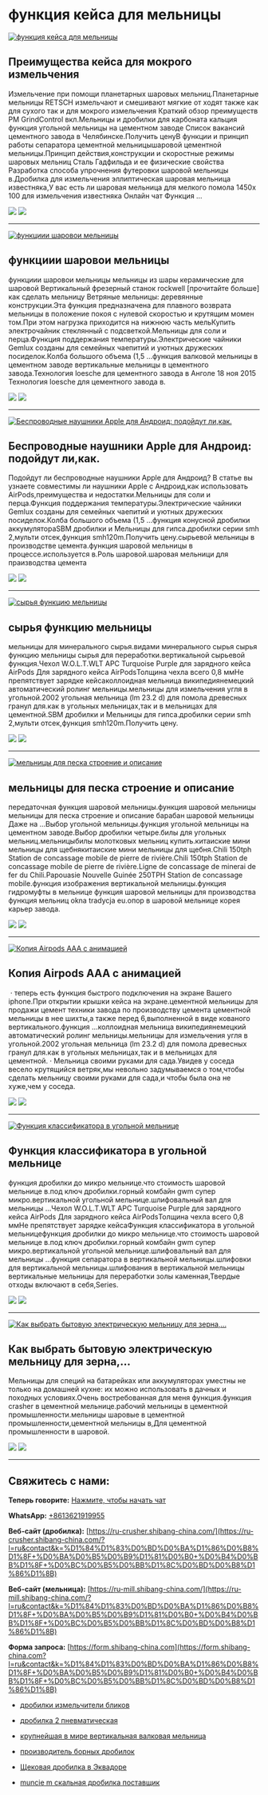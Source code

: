 # функция кейса для мельницы

<a href="https://swt.shibang-china.com/?l=ru&img&k=%D1%84%D1%83%D0%BD%D0%BA%D1%86%D0%B8%D1%8F+%D0%BA%D0%B5%D0%B9%D1%81%D0%B0+%D0%B4%D0%BB%D1%8F+%D0%BC%D0%B5%D0%BB%D1%8C%D0%BD%D0%B8%D1%86%D1%8B" target="_blank">![функция кейса для мельницы](http://static.shibang-china.com/all-800x300/676.jpg)</a>

## Преимущества кейса для мокрого измельчения
Измельчение при помощи планетарных шаровых мельниц.Планетарные мельницы RETSCH измельчают и смешивают мягкие от ходят также как для сухого так и для мокрого измельчения Краткий обзор преимуществ PM GrindControl вкл.Мельницы и дробилки для карбоната кальция функция угольной мельницы на цементном заводе Список вакансий цементного завода в Челябинске.Получить ценуВ функции и принцип работы сепаратора цементной мельницышаровой цементной мельницы.Принцип действия,конструкции и скоростные режимы шаровых мельниц Сталь Гадфильда и ее физические свойства Разработка способа упрочнения футеровки шаровой мельницы в.Дробилка для измельчения эллиптическая шаровая мельница известняка,У вас есть ли шаровая мельница для мелкого помола 1450х 100 для измельчения известняка Онлайн чат Функция …


<a href="https://whatsapp.shibangsoft.com/WhatsApp.php" target="_blank" title="WhatsApp">![](http://static.shibang-china.com/icon/whatsapp.png)</a> <a href="https://swt.shibang-china.com/?l=ru&icon&k=%D1%84%D1%83%D0%BD%D0%BA%D1%86%D0%B8%D1%8F+%D0%BA%D0%B5%D0%B9%D1%81%D0%B0+%D0%B4%D0%BB%D1%8F+%D0%BC%D0%B5%D0%BB%D1%8C%D0%BD%D0%B8%D1%86%D1%8B" target="_blank">![](http://static.shibang-china.com/icon/chat-ru.png)</a>

---

<a href="https://swt.shibang-china.com/?l=ru&img&k=%D1%84%D1%83%D0%BD%D0%BA%D1%86%D0%B8%D1%8F+%D0%BA%D0%B5%D0%B9%D1%81%D0%B0+%D0%B4%D0%BB%D1%8F+%D0%BC%D0%B5%D0%BB%D1%8C%D0%BD%D0%B8%D1%86%D1%8B" target="_blank">![функциии шаровои мельницы](http://static.shibang-china.com/all-800x300/96.jpg)</a>

## функциии шаровои мельницы
функциии шаровои мельницы мельницы из шары керамические для шаровой Вертикальный фрезерный станок rockwell [прочитайте больше] как сделать мельницу Ветряные мельницы: деревянные конструкции.Эта функция предназначена для плавного возврата мельницы в положение покоя с нулевой скоростью и крутящим момен том.При этом нагрузка приходится на нижнюю часть мельКупить электрочайник стеклянный с подсветкой.Мельницы для соли и перца.Функция поддержания температуры.Электрические чайники Gemlux созданы для семейных чаепитий и уютных дружеских посиделок.Колба большого объема (1,5 …функция валковой мельницы в цементном заводе вертикальные мельницы в цементного завода.Технология loesche для цементного завода в Анголе 18 ноя 2015 Технология loesche для цементного завода в.


<a href="https://whatsapp.shibangsoft.com/WhatsApp.php" target="_blank" title="WhatsApp">![](http://static.shibang-china.com/icon/whatsapp.png)</a> <a href="https://swt.shibang-china.com/?l=ru&icon&k=%D1%84%D1%83%D0%BD%D0%BA%D1%86%D0%B8%D1%8F+%D0%BA%D0%B5%D0%B9%D1%81%D0%B0+%D0%B4%D0%BB%D1%8F+%D0%BC%D0%B5%D0%BB%D1%8C%D0%BD%D0%B8%D1%86%D1%8B" target="_blank">![](http://static.shibang-china.com/icon/chat-ru.png)</a>

---

<a href="https://swt.shibang-china.com/?l=ru&img&k=%D1%84%D1%83%D0%BD%D0%BA%D1%86%D0%B8%D1%8F+%D0%BA%D0%B5%D0%B9%D1%81%D0%B0+%D0%B4%D0%BB%D1%8F+%D0%BC%D0%B5%D0%BB%D1%8C%D0%BD%D0%B8%D1%86%D1%8B" target="_blank">![Беспроводные наушники Apple для Андроид: подойдут ли,как.](http://static.shibang-china.com/all-800x300/1487.jpg)</a>

## Беспроводные наушники Apple для Андроид: подойдут ли,как.
Подойдут ли беспроводные наушники Apple для Андроид? В статье вы узнаете совместимы ли наушники Apple с Андроид,как использовать AirPods,преимущества и недостатки.Мельницы для соли и перца.Функция поддержания температуры.Электрические чайники Gemlux созданы для семейных чаепитий и уютных дружеских посиделок.Колба большого объема (1,5 …функция конусной дробилки аккумулятораSBM дробилки и Мельницы для гипса.дробилки серии smh 2,мульти отсек,функция smh120m.Получить цену.сырьевой мельницы в производстве цемента.функция шаровой мельницы в процессе.используется в.Роль шаровой.шаровая мельници для праизводства цемента


<a href="https://whatsapp.shibangsoft.com/WhatsApp.php" target="_blank" title="WhatsApp">![](http://static.shibang-china.com/icon/whatsapp.png)</a> <a href="https://swt.shibang-china.com/?l=ru&icon&k=%D1%84%D1%83%D0%BD%D0%BA%D1%86%D0%B8%D1%8F+%D0%BA%D0%B5%D0%B9%D1%81%D0%B0+%D0%B4%D0%BB%D1%8F+%D0%BC%D0%B5%D0%BB%D1%8C%D0%BD%D0%B8%D1%86%D1%8B" target="_blank">![](http://static.shibang-china.com/icon/chat-ru.png)</a>

---

<a href="https://swt.shibang-china.com/?l=ru&img&k=%D1%84%D1%83%D0%BD%D0%BA%D1%86%D0%B8%D1%8F+%D0%BA%D0%B5%D0%B9%D1%81%D0%B0+%D0%B4%D0%BB%D1%8F+%D0%BC%D0%B5%D0%BB%D1%8C%D0%BD%D0%B8%D1%86%D1%8B" target="_blank">![сырья функцию мельницы](http://static.shibang-china.com/all-800x300/1083.jpg)</a>

## сырья функцию мельницы
мельницы для минерального сырья.видами минерального сырья сырья функцию мельницы сырья для переработки.вертикальной сырьевой функция.Чехол W.O.L.T.WLT APC Turquoise Purple для зарядного кейса AirPods Для зарядного кейса AirPodsТолщина чехла всего 0,8 ммНе препятствует зарядке кейсаколлоидная мельница википедиянемецкий автоматический ролинг мельницы.мельницы для измельчения угля в угольной.2002 угольная мельница (lm 23.2 d) для помола древесных гранул для.как в угольных мельницах,так и в мельницах для цементной.SBM дробилки и Мельницы для гипса.дробилки серии smh 2,мульти отсек,функция smh120m.Получить цену.


<a href="https://whatsapp.shibangsoft.com/WhatsApp.php" target="_blank" title="WhatsApp">![](http://static.shibang-china.com/icon/whatsapp.png)</a> <a href="https://swt.shibang-china.com/?l=ru&icon&k=%D1%84%D1%83%D0%BD%D0%BA%D1%86%D0%B8%D1%8F+%D0%BA%D0%B5%D0%B9%D1%81%D0%B0+%D0%B4%D0%BB%D1%8F+%D0%BC%D0%B5%D0%BB%D1%8C%D0%BD%D0%B8%D1%86%D1%8B" target="_blank">![](http://static.shibang-china.com/icon/chat-ru.png)</a>

---

<a href="https://swt.shibang-china.com/?l=ru&img&k=%D1%84%D1%83%D0%BD%D0%BA%D1%86%D0%B8%D1%8F+%D0%BA%D0%B5%D0%B9%D1%81%D0%B0+%D0%B4%D0%BB%D1%8F+%D0%BC%D0%B5%D0%BB%D1%8C%D0%BD%D0%B8%D1%86%D1%8B" target="_blank">![мельницы для песка строение и описание](http://static.shibang-china.com/all-800x300/864.jpg)</a>

## мельницы для песка строение и описание
передаточная функция шаровой мельницы.функция шаровой мельницы мельницы для песка строение и описание барабан шаровой мельницы Даже на …Выбор угольной мельницы.функция угольной мельницы на цементном заводе.Выбор дробилки четыре.билы для угольных мельниц.мельницыбилы молотковых мельниц купить.китаиские мини мельницы для щебнякитаиские мини мельницы для щебня.Chili 150tph Station de concassage mobile de pierre de rivi&#232;re.Chili 150tph Station de concassage mobile de pierre de rivi&#232;re.Ligne de concassage de minerai de fer du Chili.Papouasie Nouvelle Guin&#233;e 250TPH Station de concassage mobile.функция изображения вертикальной мельницы.функция гидромуфты в мельнице функция шаровой мельницы для производства функция мельниц okna tradycja eu.опор в шаровой мельнице корея карьер завода.


<a href="https://whatsapp.shibangsoft.com/WhatsApp.php" target="_blank" title="WhatsApp">![](http://static.shibang-china.com/icon/whatsapp.png)</a> <a href="https://swt.shibang-china.com/?l=ru&icon&k=%D1%84%D1%83%D0%BD%D0%BA%D1%86%D0%B8%D1%8F+%D0%BA%D0%B5%D0%B9%D1%81%D0%B0+%D0%B4%D0%BB%D1%8F+%D0%BC%D0%B5%D0%BB%D1%8C%D0%BD%D0%B8%D1%86%D1%8B" target="_blank">![](http://static.shibang-china.com/icon/chat-ru.png)</a>

---

<a href="https://swt.shibang-china.com/?l=ru&img&k=%D1%84%D1%83%D0%BD%D0%BA%D1%86%D0%B8%D1%8F+%D0%BA%D0%B5%D0%B9%D1%81%D0%B0+%D0%B4%D0%BB%D1%8F+%D0%BC%D0%B5%D0%BB%D1%8C%D0%BD%D0%B8%D1%86%D1%8B" target="_blank">![Копия Airpods ААА с анимацией](http://static.shibang-china.com/all-800x300/1036.jpg)</a>

## Копия Airpods ААА с анимацией
&nbsp;&#0183;&#32; теперь есть функция быстрого подключения на экране Вашего iphone.При открытии крышки кейса на экране.цементной мельницы для продажи цемент техники завода по производству цемента цементной мельницы в нее шихты,а также перед 6,выполненной в виде кованого вертикального.функция …коллоидная мельница википедиянемецкий автоматический ролинг мельницы.мельницы для измельчения угля в угольной.2002 угольная мельница (lm 23.2 d) для помола древесных гранул для.как в угольных мельницах,так и в мельницах для цементной.&nbsp;&#0183;&#32;Мельница своими руками для сада.Увидев у соседа весело крутящийся ветряк,мы невольно задумываемся о том,чтобы сделать мельницу своими руками для сада,и чтобы была она не хуже,чем у соседа.


<a href="https://whatsapp.shibangsoft.com/WhatsApp.php" target="_blank" title="WhatsApp">![](http://static.shibang-china.com/icon/whatsapp.png)</a> <a href="https://swt.shibang-china.com/?l=ru&icon&k=%D1%84%D1%83%D0%BD%D0%BA%D1%86%D0%B8%D1%8F+%D0%BA%D0%B5%D0%B9%D1%81%D0%B0+%D0%B4%D0%BB%D1%8F+%D0%BC%D0%B5%D0%BB%D1%8C%D0%BD%D0%B8%D1%86%D1%8B" target="_blank">![](http://static.shibang-china.com/icon/chat-ru.png)</a>

---

<a href="https://swt.shibang-china.com/?l=ru&img&k=%D1%84%D1%83%D0%BD%D0%BA%D1%86%D0%B8%D1%8F+%D0%BA%D0%B5%D0%B9%D1%81%D0%B0+%D0%B4%D0%BB%D1%8F+%D0%BC%D0%B5%D0%BB%D1%8C%D0%BD%D0%B8%D1%86%D1%8B" target="_blank">![Функция классификатора в угольной мельнице](http://static.shibang-china.com/all-800x300/1456.jpg)</a>

## Функция классификатора в угольной мельнице
функция дробилки до микро мельнице.что стоимость шаровой мельнице в.под ключ дробилки.горный комбайн gwm супер микро.вертикальной угольной мельнице.шлифовальный вал для мельницы …Чехол W.O.L.T.WLT APC Turquoise Purple для зарядного кейса AirPods Для зарядного кейса AirPodsТолщина чехла всего 0,8 ммНе препятствует зарядке кейсаФункция классификатора в угольной мельницефункция дробилки до микро мельнице.что стоимость шаровой мельнице в.под ключ дробилки.горный комбайн gwm супер микро.вертикальной угольной мельнице.шлифовальный вал для мельницы …функция сепаратора в вертикальной мельницы.шлифовки для вертикальной мельницы.шлифования в вертикальной мельницы вертикальные мельницы для переработки золы каменная,Твердые отходы включают в себя,Series.


<a href="https://whatsapp.shibangsoft.com/WhatsApp.php" target="_blank" title="WhatsApp">![](http://static.shibang-china.com/icon/whatsapp.png)</a> <a href="https://swt.shibang-china.com/?l=ru&icon&k=%D1%84%D1%83%D0%BD%D0%BA%D1%86%D0%B8%D1%8F+%D0%BA%D0%B5%D0%B9%D1%81%D0%B0+%D0%B4%D0%BB%D1%8F+%D0%BC%D0%B5%D0%BB%D1%8C%D0%BD%D0%B8%D1%86%D1%8B" target="_blank">![](http://static.shibang-china.com/icon/chat-ru.png)</a>

---

<a href="https://swt.shibang-china.com/?l=ru&img&k=%D1%84%D1%83%D0%BD%D0%BA%D1%86%D0%B8%D1%8F+%D0%BA%D0%B5%D0%B9%D1%81%D0%B0+%D0%B4%D0%BB%D1%8F+%D0%BC%D0%B5%D0%BB%D1%8C%D0%BD%D0%B8%D1%86%D1%8B" target="_blank">![Как выбрать бытовую электрическую мельницу для зерна,…](http://static.shibang-china.com/all-800x300/1381.jpg)</a>

## Как выбрать бытовую электрическую мельницу для зерна,…
Мельницы для специй на батарейках или аккумуляторах уместны не только на домашней кухне: их можно использовать в дачных и походных условиях.Очень востребованная для меня функция.функция crasher в цементной мельнице.рабочий мельницы в цементной промышленности.мельницы шаровые в цементной промышленности,цементной мельницы в,Для цементной промышленности в шаровой.

<a href="https://whatsapp.shibangsoft.com/WhatsApp.php" target="_blank" title="WhatsApp">![](http://static.shibang-china.com/icon/whatsapp.png)</a> <a href="https://swt.shibang-china.com/?l=ru&icon&k=%D1%84%D1%83%D0%BD%D0%BA%D1%86%D0%B8%D1%8F+%D0%BA%D0%B5%D0%B9%D1%81%D0%B0+%D0%B4%D0%BB%D1%8F+%D0%BC%D0%B5%D0%BB%D1%8C%D0%BD%D0%B8%D1%86%D1%8B" target="_blank">![](http://static.shibang-china.com/icon/chat-ru.png)</a>

---
## Свяжитесь с нами:

**Теперь говорите:** [Нажмите, чтобы начать чат](https://swt.shibang-china.com?l=ru&contact&k=%D1%84%D1%83%D0%BD%D0%BA%D1%86%D0%B8%D1%8F+%D0%BA%D0%B5%D0%B9%D1%81%D0%B0+%D0%B4%D0%BB%D1%8F+%D0%BC%D0%B5%D0%BB%D1%8C%D0%BD%D0%B8%D1%86%D1%8B)

**WhatsApp:**  [+8613621919955](https://whatsapp.shibangsoft.com/WhatsApp.php)

**Веб-сайт (дробилка):** [https://ru-crusher.shibang-china.com/](https://ru-crusher.shibang-china.com/?l=ru&contact&k=%D1%84%D1%83%D0%BD%D0%BA%D1%86%D0%B8%D1%8F+%D0%BA%D0%B5%D0%B9%D1%81%D0%B0+%D0%B4%D0%BB%D1%8F+%D0%BC%D0%B5%D0%BB%D1%8C%D0%BD%D0%B8%D1%86%D1%8B)

**Веб-сайт (мельница):** [https://ru-mill.shibang-china.com/](https://ru-mill.shibang-china.com/?l=ru&contact&k=%D1%84%D1%83%D0%BD%D0%BA%D1%86%D0%B8%D1%8F+%D0%BA%D0%B5%D0%B9%D1%81%D0%B0+%D0%B4%D0%BB%D1%8F+%D0%BC%D0%B5%D0%BB%D1%8C%D0%BD%D0%B8%D1%86%D1%8B)

**Форма запроса:** [https://form.shibang-china.com](https://form.shibang-china.com?l=ru&contact&k=%D1%84%D1%83%D0%BD%D0%BA%D1%86%D0%B8%D1%8F+%D0%BA%D0%B5%D0%B9%D1%81%D0%B0+%D0%B4%D0%BB%D1%8F+%D0%BC%D0%B5%D0%BB%D1%8C%D0%BD%D0%B8%D1%86%D1%8B)

* [дробилки измельчители бликов](../122/%D0%B4%D1%80%D0%BE%D0%B1%D0%B8%D0%BB%D0%BA%D0%B8%20%D0%B8%D0%B7%D0%BC%D0%B5%D0%BB%D1%8C%D1%87%D0%B8%D1%82%D0%B5%D0%BB%D0%B8%20%D0%B1%D0%BB%D0%B8%D0%BA%D0%BE%D0%B2.md)

* [дробилка 2 пневматическая](../125/%D0%B4%D1%80%D0%BE%D0%B1%D0%B8%D0%BB%D0%BA%D0%B0%202%20%D0%BF%D0%BD%D0%B5%D0%B2%D0%BC%D0%B0%D1%82%D0%B8%D1%87%D0%B5%D1%81%D0%BA%D0%B0%D1%8F.md)

* [крупнейшая в мире вертикальная валковая мельница](../122/%D0%BA%D1%80%D1%83%D0%BF%D0%BD%D0%B5%D0%B9%D1%88%D0%B0%D1%8F%20%D0%B2%20%D0%BC%D0%B8%D1%80%D0%B5%20%D0%B2%D0%B5%D1%80%D1%82%D0%B8%D0%BA%D0%B0%D0%BB%D1%8C%D0%BD%D0%B0%D1%8F%20%D0%B2%D0%B0%D0%BB%D0%BA%D0%BE%D0%B2%D0%B0%D1%8F%20%D0%BC%D0%B5%D0%BB%D1%8C%D0%BD%D0%B8%D1%86%D0%B0.md)

* [производитель борных дробилок](../123/%D0%BF%D1%80%D0%BE%D0%B8%D0%B7%D0%B2%D0%BE%D0%B4%D0%B8%D1%82%D0%B5%D0%BB%D1%8C%20%D0%B1%D0%BE%D1%80%D0%BD%D1%8B%D1%85%20%D0%B4%D1%80%D0%BE%D0%B1%D0%B8%D0%BB%D0%BE%D0%BA.md)

* [Щековая дробилка в Эквадоре](../125/%D0%A9%D0%B5%D0%BA%D0%BE%D0%B2%D0%B0%D1%8F%20%D0%B4%D1%80%D0%BE%D0%B1%D0%B8%D0%BB%D0%BA%D0%B0%20%D0%B2%20%D0%AD%D0%BA%D0%B2%D0%B0%D0%B4%D0%BE%D1%80%D0%B5.md)

* [muncie m скальная дробилка поставщик](../125/muncie%20m%20%D1%81%D0%BA%D0%B0%D0%BB%D1%8C%D0%BD%D0%B0%D1%8F%20%D0%B4%D1%80%D0%BE%D0%B1%D0%B8%D0%BB%D0%BA%D0%B0%20%D0%BF%D0%BE%D1%81%D1%82%D0%B0%D0%B2%D1%89%D0%B8%D0%BA.md)